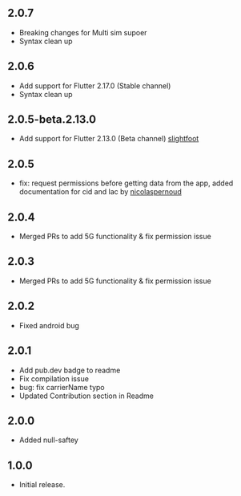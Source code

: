 ## 2.0.7
* Breaking changes for Multi sim supoer
* Syntax clean up

## 2.0.6
* Add support for Flutter 2.17.0 (Stable channel)
* Syntax clean up

## 2.0.5-beta.2.13.0
* Add support for Flutter 2.13.0 (Beta channel) [slightfoot](https://github.com/slightfoot)

## 2.0.5
* fix: request permissions before getting data from the app, added documentation for cid and lac  by [nicolaspernoud](https://github.com/nicolaspernoud)

## 2.0.4
* Merged PRs to add 5G functionality & fix permission issue

## 2.0.3
* Merged PRs to add 5G functionality & fix permission issue

## 2.0.2
* Fixed android bug
## 2.0.1
* Add pub.dev badge to readme 
* Fix compilation issue 
* bug: fix carrierName typo
* Updated Contribution section in Readme 

## 2.0.0
* Added null-saftey

## 1.0.0
* Initial release.

